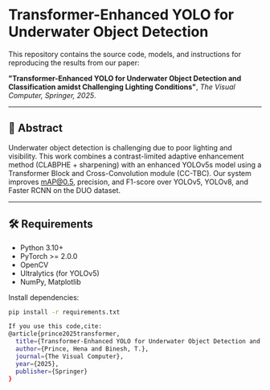# Transformer-Enhanced YOLO for Underwater Object Detection

This repository contains the source code, models, and instructions for reproducing the results from our paper:

**"Transformer-Enhanced YOLO for Underwater Object Detection and Classification amidst Challenging Lighting Conditions"**, *The Visual Computer, Springer, 2025*.

---

## 📄 Abstract

Underwater object detection is challenging due to poor lighting and visibility. This work combines a contrast-limited adaptive enhancement method (CLABPHE + sharpening) with an enhanced YOLOv5s model using a Transformer Block and Cross-Convolution module (CC-TBC). Our system improves mAP@0.5, precision, and F1-score over YOLOv5, YOLOv8, and Faster RCNN on the DUO dataset.

---

## 🛠 Requirements

- Python 3.10+
- PyTorch >= 2.0.0
- OpenCV
- Ultralytics (for YOLOv5)
- NumPy, Matplotlib

Install dependencies:
```bash
pip install -r requirements.txt

If you use this code,cite:
@article{prince2025transformer,
  title={Transformer-Enhanced YOLO for Underwater Object Detection and Classification amidst Challenging Lighting Conditions},
  author={Prince, Hena and Binesh, T.},
  journal={The Visual Computer},
  year={2025},
  publisher={Springer}
}

 

